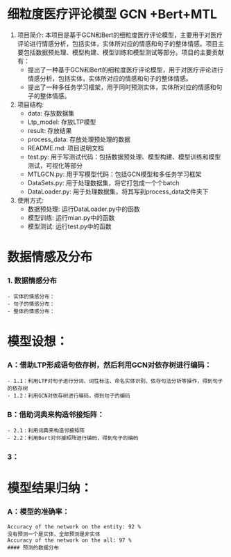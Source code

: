 # 细粒度医疗评论模型 GCN +Bert+MTL
1. 项目简介: 本项目是基于GCN和Bert的细粒度医疗评论模型，主要用于对医疗评论进行情感分析，包括实体，实体所对应的情感和句子的整体情感。项目主要包括数据预处理、模型构建、模型训练和模型测试等部分。项目的主要贡献有：
   - 提出了一种基于GCN和Bert的细粒度医疗评论模型，用于对医疗评论进行情感分析，包括实体，实体所对应的情感和句子的整体情感。
   - 提出了一种多任务学习框架，用于同时预测实体，实体所对应的情感和句子的整体情感。
2. 项目结构: 
    - data: 存放数据集
    - Ltp_model: 存放LTP模型
    - result: 存放结果
    - process_data: 存放处理预处理的数据
    - README.md: 项目说明文档
    - test.py: 用于写测试代码：包括数据预处理、模型构建、模型训练和模型测试，可视化等部分
    - MTLGCN.py: 用于写模型代码：包括GCN模型和多任务学习框架
    - DataSets.py: 用于处理数据集，将它打包成一个个batch
    - DataLoader.py: 用于处理数据集，将其写到process_data文件夹下
3. 使用方式: 
    - 数据预处理: 运行DataLoader.py中的函数
    - 模型训练: 运行mian.py中的函数
    - 模型测试: 运行test.py中的函数

# 数据情感及分布
### 1. 数据情感分布
    - 实体的情感分布：
    - 句子的情感分布：
    - 整体的情感分布：

# 模型设想：
### A：借助LTP形成语句依存树，然后利用GCN对依存树进行编码：
    - 1.1：利用LTP对句子进行分词、词性标注、命名实体识别、依存句法分析等操作，得到句子的依存树
    - 1.2：利用GCN对依存树进行编码，得到句子的编码
### B：借助词典来构造邻接矩阵：
    - 2.1：利用词典来构造邻接矩阵
    - 2.2：利用Bert对邻接矩阵进行编码，得到句子的编码
### 3：


# 模型结果归纳：
### A：模型的准确率：
    Accuracy of the network on the entity: 92 %
    没有预测一个是实体，全部预测是非实体
    Accuracy of the network on the all: 97 %
    #### 预测的数据分布

  

